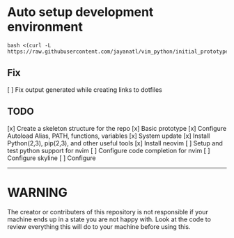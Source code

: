 # Auto setup development environment

```
bash <(curl -L https://raw.githubusercontent.com/jayanatl/vim_python/initial_prototype/install_centos.sh)
```


## Fix
[ ] Fix output generated while creating links to dotfiles


## TODO
[x] Create a skeleton structure for the repo
[x] Basic prototype
[x] Configure Autoload Alias, PATH, functions, variables
[x] System update
[x] Install Python(2,3), pip(2,3), and other useful tools
[x] Install neovim
[ ] Setup and test python support for nvim
[ ] Configure code completion for nvim
[ ] Configure skyline
[ ] Configure 

---
# WARNING
The creator or contributers of this repository is not responsible if your machine ends up in a state you are not happy with. Look at the code to review everything this will do to your machine before using this.
